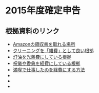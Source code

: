 # 2015年度確定申告

## 根拠資料のリンク

+ [Amazonの領収書を取れる場所]()
+ [クリーニングを「雑費」として良い根拠](http://www.sumoviva.jp/trend-tips/20140605_155.html)
+ [灯油を光熱費にしている根拠](https://biz.moneyforward.com/blog/kojin-kaikei/keihi-20/)
+ [祝儀や香典を経費にしている根拠](http://www.sumoviva.jp/trend-tips/20140605_155.html)
+ [満喫で仕事したのを経費にする方法](http://www.shiwake-book.com/article/cafe-family-restaurant.html#s04)
+ []()
+ []()
+ []()
